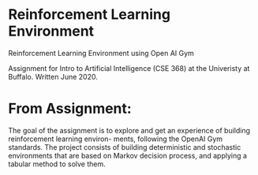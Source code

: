 # Reinforcement Learning Environment
Reinforcement Learning Environment using Open AI Gym

Assignment for Intro to Artificial Intelligence (CSE 368) at the Univeristy at Buffalo. Written June 2020. 

# From Assignment:
The goal of the assignment is to explore and get an experience of building reinforcement learning environ-
ments, following the OpenAI Gym standards. The project consists of building deterministic and stochastic
environments that are based on Markov decision process, and applying a tabular method to solve them.
